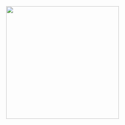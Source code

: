 <div align="center">
<img src="https://user-images.githubusercontent.com/88351152/151429004-f6c64af4-16d5-4923-a302-8b32ad8b5a73.png" width="300px" />
</div>